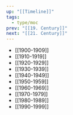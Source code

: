 ```yaml
---
up: "[[Timeline]]"
tags:
  - type/moc
prev: "[[19. Century]]"
next: "[[21. Century]]"
---
```

- [[1900-1909]]
- [[1910-1919]]
- [[1920-1929]]
- [[1930-1939]]
- [[1940-1949]]
- [[1950-1959]]
- [[1960-1969]]
- [[1970-1979]]
- [[1980-1989]]
- [[1990-1999]]
